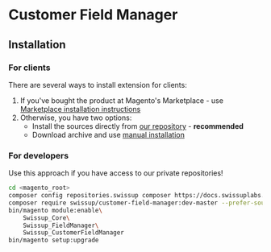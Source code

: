 # Customer Field Manager

## Installation

### For clients

There are several ways to install extension for clients:

 1. If you've bought the product at Magento's Marketplace - use
    [Marketplace installation instructions](https://docs.magento.com/marketplace/user_guide/buyers/install-extension.html)
 2. Otherwise, you have two options:
    - Install the sources directly from [our repository](https://docs.swissuplabs.com/m2/extensions/customer-field-manager/installation/composer/) - **recommended**
    - Download archive and use [manual installation](https://docs.swissuplabs.com/m2/extensions/customer-field-manager/installation/manual/)

### For developers

Use this approach if you have access to our private repositories!

```bash
cd <magento_root>
composer config repositories.swissup composer https://docs.swissuplabs.com/packages/
composer require swissup/customer-field-manager:dev-master --prefer-source
bin/magento module:enable\
    Swissup_Core\
    Swissup_FieldManager\
    Swissup_CustomerFieldManager
bin/magento setup:upgrade
```

